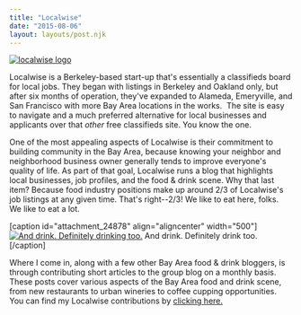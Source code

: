 ```yaml
---
title: "Localwise"
date: "2015-08-06"
layout: layouts/post.njk
---
```


[![localwise logo](images/localwise-logo-150x150.png)](http://thegourmez.com/wp-content/uploads/2015/08/localwise-logo.png)

Localwise is a Berkeley-based start-up that's essentially a classifieds board for local jobs. They began with listings in Berkeley and Oakland only, but after six months of operation, they've expanded to Alameda, Emeryville, and San Francisco with more Bay Area locations in the works.  The site is easy to navigate and a much preferred alternative for local businesses and applicants over that _other_ free classifieds site. You know the one.

One of the most appealing aspects of Localwise is their commitment to building community in the Bay Area, because knowing your neighbor and neighborhood business owner generally tends to improve everyone's quality of life. As part of that goal, Localwise runs a blog that highlights local businesses, job profiles, and the food & drink scene. Why that last item? Because food industry positions make up around 2/3 of Localwise's job listings at any given time. That's right--2/3! We like to eat here, folks. We like to eat a lot.

\[caption id="attachment\_24878" align="aligncenter" width="500"\][![And drink. Definitely drinking too.](images/becca-barcelona-500x309.jpg)](http://thegourmez.com/wp-content/uploads/2015/08/becca-barcelona.jpg) And drink. Definitely drink too.\[/caption\]

Where I come in, along with a few other Bay Area food & drink bloggers, is through contributing short articles to the group blog on a monthly basis. These posts cover various aspects of the Bay Area food and drink scene, from new restaurants to urban wineries to coffee cupping opportunities. You can find my Localwise contributions by [clicking here.](http://www.localwisejobs.com/blog/author/rebeccafarrell/)
